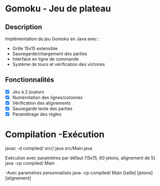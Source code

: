 # Gomoku - Jeu de plateau

## Description
Implémentation du jeu Gomoku en Java avec :
- Grille 15x15 extensible
- Sauvegarde/chargement des parties
- Interface en ligne de commande
- Système de tours et vérification des victoires

## Fonctionnalités
- [x] Jeu à 2 joueurs
- [x] Numérotation des lignes/colonnes
- [x] Vérification des alignements
- [x] Sauvegarde texte des parties
- [x] Paramétrage des règles

# Compilation -Exécution
javac -d compiled/ src/*/*.java src/Main.java

Exécution avec paramètres par défaut (15x15, 60 jetons, alignement de 5)
java -cp compiled/ Main

-Avec paramètres personnalisés
java -cp compiled/ Main [taille] [jetons] [alignement]




